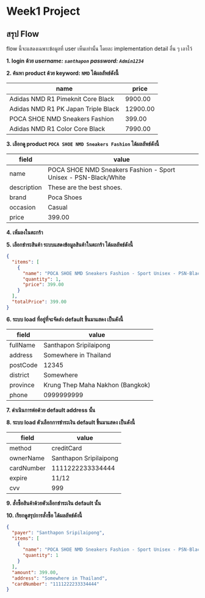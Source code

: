 # Week1 Project

## สรุป Flow
flow นี้จะแสดงเฉพาะข้อมูลที่ user เห็นเท่านั้น โดยละ implementation detail อื่น ๆ เอาไว้

**1. login ด้วย _username: `santhapon` password: `Admin1234`_**

**2. ค้นหา product ด้วย keyword: `NMD` ได้ผลลัพธ์ดังนี้**

| name                                | price    |
|-------------------------------------|----------|
| Adidas NMD R1 Pimeknit Core Black   | 9900.00  |
| Adidas NMD R1 PK Japan Triple Black | 12900.00 |
| POCA SHOE NMD Sneakers Fashion      | 399.00   |
| Adidas NMD R1 Color Core Black      | 7990.00  |

**3. เลือกดู product `POCA SHOE NMD Sneakers Fashion` ได้ผลลัพธ์ดังนี้**

| field       | value                                                           |
|-------------|-----------------------------------------------------------------|
| name        | POCA SHOE NMD Sneakers Fashion - Sport Unisex - PSN-Black/White |
| description | These are the best shoes.                                       |
| brand       | Poca Shoes                                                      |
| occasion    | Casual                                                          |
| price       | 399.00                                                          |

**4. เพิ่มลงในตะกร้า**

**5. เลือกชำระสินค้า ระบบแสดงข้อมูลสินค้าในตะกร้า ได้ผลลัพธ์ดังนี้**

```json
{
  "items": [
    {
      "name": "POCA SHOE NMD Sneakers Fashion - Sport Unisex - PSN-Black/White",
      "quantity": 1,
      "price": 399.00
    }
  ],
  "totalPrice": 399.00
}
```

**6. ระบบ load ที่อยู่ที่จะจัดส่ง default ขึ้นมาแสดง เป็นดังนี้**

| field     | value                            |
|-----------|----------------------------------|
| fullName  | Santhapon Sripilaipong           |
| address   | Somewhere in Thailand            |
| postCode  | 12345                            |
| district  | Somewhere                        |
| province  | Krung Thep Maha Nakhon (Bangkok) |
| phone     | 0999999999                       |

**7. ดำเนินการต่อด้วย default address นั้น**

**8. ระบบ load ตัวเลือกการชำระเงิน default ขึ้นมาแสดง เป็นดังนี้**

| field         | value                  |
|---------------|------------------------|
| method        | creditCard             |
| ownerName     | Santhapon Sripilaipong |
| cardNumber    | 1111222233334444       |
| expire        | 11/12                  |
| cvv           | 999                    |

**9. สั่งซื้อสินค้าด้วยตัวเลือกชำระเงิน default นั้น**

**10. เรียกดูสรุปการสั่งซื้อ ได้ผลลัพธ์ดังนี้**

```json
{
  "payer": "Santhapon Sripilaipong",
  "items": [
    {
      "name": "POCA SHOE NMD Sneakers Fashion - Sport Unisex - PSN-Black/White",
      "quantity": 1
    }
  ],
  "amount": 399.00,
  "address": "Somewhere in Thailand",
  "cardNumber": "1111222233334444"
}
```
